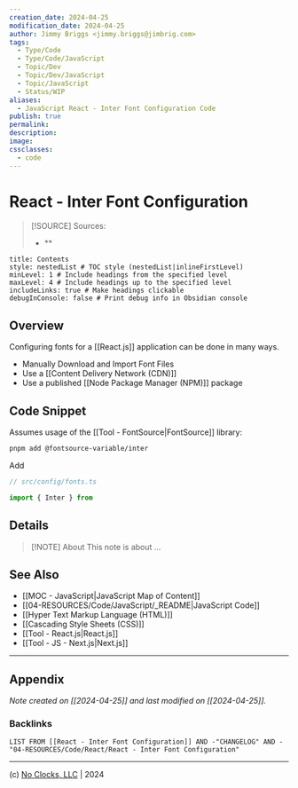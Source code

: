 ```yaml
---
creation_date: 2024-04-25
modification_date: 2024-04-25
author: Jimmy Briggs <jimmy.briggs@jimbrig.com>
tags:
  - Type/Code
  - Type/Code/JavaScript
  - Topic/Dev
  - Topic/Dev/JavaScript
  - Topic/JavaScript
  - Status/WIP
aliases:
  - JavaScript React - Inter Font Configuration Code
publish: true
permalink:
description:
image:
cssclasses:
  - code
---
```


# React - Inter Font Configuration

> [!SOURCE] Sources:
> - **

```table-of-contents
title: Contents 
style: nestedList # TOC style (nestedList|inlineFirstLevel)
minLevel: 1 # Include headings from the specified level
maxLevel: 4 # Include headings up to the specified level
includeLinks: true # Make headings clickable
debugInConsole: false # Print debug info in Obsidian console
```

## Overview

Configuring fonts for a [[React.js]] application can be done in many ways.

- Manually Download and Import Font Files
- Use a [[Content Delivery Network (CDN)]]
- Use a published [[Node Package Manager (NPM)]] package

## Code Snippet

Assumes usage of the [[Tool - FontSource|FontSource]] library:

```bash
pnpm add @fontsource-variable/inter
```

Add 

```typescript
// src/config/fonts.ts

import { Inter } from 

```

## Details

> [!NOTE] About
> This note is about ...

## See Also

- [[MOC - JavaScript|JavaScript Map of Content]]
- [[04-RESOURCES/Code/JavaScript/_README|JavaScript Code]]
- [[Hyper Text Markup Language (HTML)]]
- [[Cascading Style Sheets (CSS)]]
- [[Tool - React.js|React.js]]
- [[Tool - JS - Next.js|Next.js]]

***

## Appendix

*Note created on [[2024-04-25]] and last modified on [[2024-04-25]].*

### Backlinks

```dataview
LIST FROM [[React - Inter Font Configuration]] AND -"CHANGELOG" AND -"04-RESOURCES/Code/React/React - Inter Font Configuration"
```

***

(c) [No Clocks, LLC](https://github.com/noclocks) | 2024